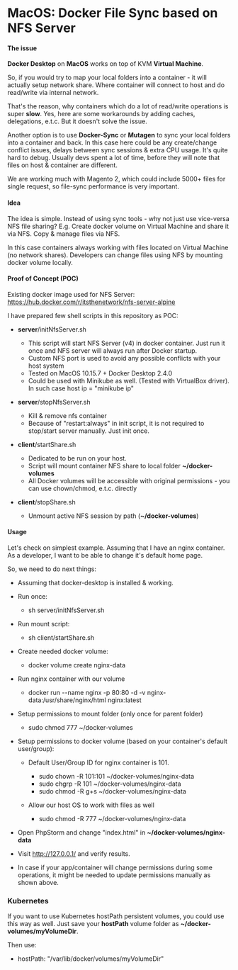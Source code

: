 # MacOS: Docker File Sync based on NFS Server

#### The issue

<b>Docker Desktop</b> on <b>MacOS</b> works on top of KVM <b>Virtual Machine</b>.

So, if you would try to map your local folders into a container - it will actually setup network share.
Where container will connect to host and do read/write via internal network.

That's the reason, why containers which do a lot of read/write operations is super <b>slow</b>.
Yes, here are some workarounds by adding caches, delegations, e.t.c. But it doesn't solve the issue.

Another option is to use <b>Docker-Sync</b> or <b>Mutagen</b> to sync your local folders into a container and back.
In this case here could be any create/change conflict issues, delays between sync sessions & extra CPU usage.
It's quite hard to debug. Usually devs spent a lot of time, before they will note that files on host & container
are different.

We are working much with Magento 2, which could include 5000+ files for single request, so file-sync performance is
very important.

#### Idea  

The idea is simple. Instead of using sync tools - why not just use vice-versa NFS file sharing?
E.g. Create docker volume on Virtual Machine and share it via NFS. Copy & manage files via NFS.

In this case containers always working with files located on Virtual Machine (no network shares).
Developers can change files using NFS by mounting docker volume locally.

#### Proof of Concept (POC)
 
Existing docker image used for NFS Server: https://hub.docker.com/r/itsthenetwork/nfs-server-alpine

I have prepared few shell scripts in this repository as POC:

* <b>server</b>/initNfsServer.sh
    * This script will start NFS Server (v4) in docker container.
      Just run it once and NFS server will always run after Docker startup.
    * Custom NFS port is used to avoid any possible conflicts with your host system
    * Tested on MacOS 10.15.7 + Docker Desktop 2.4.0
    * Could be used with Minikube as well. (Tested with VirtualBox driver). In such case host ip = "minikube ip"

*  <b>server</b>/stopNfsServer.sh
    * Kill & remove nfs container
    * Because of "restart:always" in init script, it is not required to stop/start server manually.
      Just init once.

*  <b>client</b>/startShare.sh
    * Dedicated to be run on your host.
    * Script will mount container NFS share to local folder <b>~/docker-volumes</b>
    * All Docker volumes will be accessible with original permissions - you can use chown/chmod, e.t.c. directly

*  <b>client</b>/stopShare.sh
    * Unmount active NFS session by path (<b>~/docker-volumes</b>)
    
#### Usage

Let's check on simplest example.
Assuming that I have an nginx container. As a developer, I want to be able to change it's default home page.

So, we need to do next things:

* Assuming that docker-desktop is installed & working.
* Run once:
    * sh server/initNfsServer.sh

* Run mount script:
    * sh client</b>/startShare.sh

* Create needed docker volume:
    * docker volume create nginx-data
    
* Run nginx container with our volume
   * docker run --name nginx -p 80:80 -d -v nginx-data:/usr/share/nginx/html nginx:latest

* Setup permissions to mount folder (only once for parent folder)
    * sudo chmod 777 ~/docker-volumes

* Setup permissions to docker volume (based on your container's default user/group):
    * Default User/Group ID for nginx container is 101.
        * sudo chown -R 101:101 ~/docker-volumes/nginx-data
        * sudo chgrp -R 101 ~/docker-volumes/nginx-data
        * sudo chmod -R g+s ~/docker-volumes/nginx-data

    * Allow our host OS to work with files as well
        * sudo chmod -R 777 ~/docker-volumes/nginx-data
        
* Open PhpStorm and change "index.html" in <b>~/docker-volumes/nginx-data</b>

* Visit http://127.0.0.1/ and verify results.

* In case if your app/container will change permissions during some operations, it might be needed to update
  permissions manually as shown above.

### Kubernetes

If you want to use Kubernetes hostPath persistent volumes, you could use this way as well.
Just save your <b>hostPath</b> volume folder as <b>~/docker-volumes/myVolumeDir</b>.

Then use:
* hostPath: "/var/lib/docker/volumes/myVolumeDir"    
 